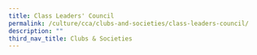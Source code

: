 ```yaml
---
title: Class Leaders' Council
permalink: /culture/cca/clubs-and-societies/class-leaders-council/
description: ""
third_nav_title: Clubs & Societies
---
```

